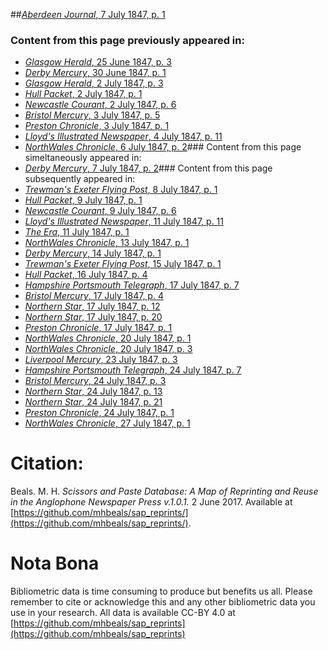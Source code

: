 ##[*Aberdeen Journal*, 7 July 1847, p. 1](https://mhbeals.github.io/sap_html/Aberdeen-Journal/Aberdeen-Journal-7-July-1847-p-1)

### Content from this page previously appeared in:
+ [*Glasgow Herald*, 25 June 1847, p. 3](https://mhbeals.github.io/sap_html/Glasgow-Herald/Glasgow-Herald-25-June-1847-p-3)
+ [*Derby Mercury*, 30 June 1847, p. 1](https://mhbeals.github.io/sap_html/Derby-Mercury/Derby-Mercury-30-June-1847-p-1)
+ [*Glasgow Herald*, 2 July 1847, p. 3](https://mhbeals.github.io/sap_html/Glasgow-Herald/Glasgow-Herald-2-July-1847-p-3)
+ [*Hull Packet*, 2 July 1847, p. 1](https://mhbeals.github.io/sap_html/Hull-Packet/Hull-Packet-2-July-1847-p-1)
+ [*Newcastle Courant*, 2 July 1847, p. 6](https://mhbeals.github.io/sap_html/Newcastle-Courant/Newcastle-Courant-2-July-1847-p-6)
+ [*Bristol Mercury*, 3 July 1847, p. 5](https://mhbeals.github.io/sap_html/Bristol-Mercury/Bristol-Mercury-3-July-1847-p-5)
+ [*Preston Chronicle*, 3 July 1847, p. 1](https://mhbeals.github.io/sap_html/Preston-Chronicle/Preston-Chronicle-3-July-1847-p-1)
+ [*Lloyd's Illustrated Newspaper*, 4 July 1847, p. 11](https://mhbeals.github.io/sap_html/Lloyd's-Illustrated-Newspaper/Lloyd's-Illustrated-Newspaper-4-July-1847-p-11)
+ [*NorthWales Chronicle*, 6 July 1847, p. 2](https://mhbeals.github.io/sap_html/NorthWales-Chronicle/NorthWales-Chronicle-6-July-1847-p-2)### Content from this page simeltaneously appeared in:
+ [*Derby Mercury*, 7 July 1847, p. 2](https://mhbeals.github.io/sap_html/Derby-Mercury/Derby-Mercury-7-July-1847-p-2)### Content from this page subsequently appeared in:
+ [*Trewman's Exeter Flying Post*, 8 July 1847, p. 1](https://mhbeals.github.io/sap_html/Trewman's-Exeter-Flying-Post/Trewman's-Exeter-Flying-Post-8-July-1847-p-1)
+ [*Hull Packet*, 9 July 1847, p. 1](https://mhbeals.github.io/sap_html/Hull-Packet/Hull-Packet-9-July-1847-p-1)
+ [*Newcastle Courant*, 9 July 1847, p. 6](https://mhbeals.github.io/sap_html/Newcastle-Courant/Newcastle-Courant-9-July-1847-p-6)
+ [*Lloyd's Illustrated Newspaper*, 11 July 1847, p. 11](https://mhbeals.github.io/sap_html/Lloyd's-Illustrated-Newspaper/Lloyd's-Illustrated-Newspaper-11-July-1847-p-11)
+ [*The Era*, 11 July 1847, p. 1](https://mhbeals.github.io/sap_html/The-Era/The-Era-11-July-1847-p-1)
+ [*NorthWales Chronicle*, 13 July 1847, p. 1](https://mhbeals.github.io/sap_html/NorthWales-Chronicle/NorthWales-Chronicle-13-July-1847-p-1)
+ [*Derby Mercury*, 14 July 1847, p. 1](https://mhbeals.github.io/sap_html/Derby-Mercury/Derby-Mercury-14-July-1847-p-1)
+ [*Trewman's Exeter Flying Post*, 15 July 1847, p. 1](https://mhbeals.github.io/sap_html/Trewman's-Exeter-Flying-Post/Trewman's-Exeter-Flying-Post-15-July-1847-p-1)
+ [*Hull Packet*, 16 July 1847, p. 4](https://mhbeals.github.io/sap_html/Hull-Packet/Hull-Packet-16-July-1847-p-4)
+ [*Hampshire Portsmouth Telegraph*, 17 July 1847, p. 7](https://mhbeals.github.io/sap_html/Hampshire-Portsmouth-Telegraph/Hampshire-Portsmouth-Telegraph-17-July-1847-p-7)
+ [*Bristol Mercury*, 17 July 1847, p. 4](https://mhbeals.github.io/sap_html/Bristol-Mercury/Bristol-Mercury-17-July-1847-p-4)
+ [*Northern Star*, 17 July 1847, p. 12](https://mhbeals.github.io/sap_html/Northern-Star/Northern-Star-17-July-1847-p-12)
+ [*Northern Star*, 17 July 1847, p. 20](https://mhbeals.github.io/sap_html/Northern-Star/Northern-Star-17-July-1847-p-20)
+ [*Preston Chronicle*, 17 July 1847, p. 1](https://mhbeals.github.io/sap_html/Preston-Chronicle/Preston-Chronicle-17-July-1847-p-1)
+ [*NorthWales Chronicle*, 20 July 1847, p. 1](https://mhbeals.github.io/sap_html/NorthWales-Chronicle/NorthWales-Chronicle-20-July-1847-p-1)
+ [*NorthWales Chronicle*, 20 July 1847, p. 3](https://mhbeals.github.io/sap_html/NorthWales-Chronicle/NorthWales-Chronicle-20-July-1847-p-3)
+ [*Liverpool Mercury*, 23 July 1847, p. 3](https://mhbeals.github.io/sap_html/Liverpool-Mercury/Liverpool-Mercury-23-July-1847-p-3)
+ [*Hampshire Portsmouth Telegraph*, 24 July 1847, p. 7](https://mhbeals.github.io/sap_html/Hampshire-Portsmouth-Telegraph/Hampshire-Portsmouth-Telegraph-24-July-1847-p-7)
+ [*Bristol Mercury*, 24 July 1847, p. 3](https://mhbeals.github.io/sap_html/Bristol-Mercury/Bristol-Mercury-24-July-1847-p-3)
+ [*Northern Star*, 24 July 1847, p. 13](https://mhbeals.github.io/sap_html/Northern-Star/Northern-Star-24-July-1847-p-13)
+ [*Northern Star*, 24 July 1847, p. 21](https://mhbeals.github.io/sap_html/Northern-Star/Northern-Star-24-July-1847-p-21)
+ [*Preston Chronicle*, 24 July 1847, p. 1](https://mhbeals.github.io/sap_html/Preston-Chronicle/Preston-Chronicle-24-July-1847-p-1)
+ [*NorthWales Chronicle*, 27 July 1847, p. 1](https://mhbeals.github.io/sap_html/NorthWales-Chronicle/NorthWales-Chronicle-27-July-1847-p-1)
                    
# Citation: 

Beals. M. H. *Scissors and Paste Database: A Map of Reprinting and Reuse in the Anglophone Newspaper Press v.1.0.1.* 2 June 2017. Available at [https://github.com/mhbeals/sap_reprints/](https://github.com/mhbeals/sap_reprints/). 
                    
# Nota Bona

Bibliometric data is time consuming to produce but benefits us all. Please remember to cite or acknowledge this and any other bibliometric data you use in your research. All data is available CC-BY 4.0 at [https://github.com/mhbeals/sap_reprints](https://github.com/mhbeals/sap_reprints)
